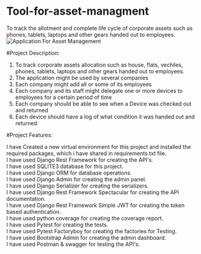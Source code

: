 # Tool-for-asset-managment
To track the allotment and complete life cycle of corporate assets such as phones, tablets, laptops and other gears handed out to employees.
![Application For Asset Management](https://github.com/gauravmishra2123/Tool-for-asset-managment/assets/114698901/b87f0785-a4b6-476f-b1d3-586e8a05ecc8)

#Project Description:

1. To track corporate assets allocation such as house, flats, vechiles, phones, tablets, laptops and other gears handed out to employees.
2. The application might be used by several companies
3. Each company might add all or some of its employees
4. Each company and its staff might delegate one or more devices to employees for a certain period of time
5. Each company should be able to see when a Device was checked out and returned
6. Each device should have a log of what condition it was handed out and returned

#Project Features:

I have Created a new virtual environment for this project and installed the required packages, which i have shared in requirements.txt file. <br/>
I have used Django Rest Framework for creating the API's. <br/>
I have used SQLITE3 database for this project. <br/>
I have used Django ORM for database operations. <br/>
I have used Django Admin for creating the admin panel. <br/>
I have used Django Serializer for creating the serializers. <br/>
I have used Django Rest Framework Spectacular for creating the API documentation. <br/>
I have used Django Rest Framework Simple JWT for creating the token based authentication. <br/>
I have used python coverage for creating the coverage report. <br/>
I have used Pytest for creating the tests. <br/>
I have used Pytest Factoryboy for creating the factories for Testing. <br/>
I have used Bootstrap Admin for creating the admin dashboard. <br/>
I have used Postman & swagger for testing the API's. <br/>
